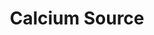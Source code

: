 ---
ee_id_thing: '4230'
site: '1'
type: '2'
inv_num: 2014-035
add_credit:
url: 2014-035-calcium-source
title: Calcium Source
year: '2014'
display_year: '2014'
medium: Foam pool noodles, Fiber One 36 packs, Apple iPhone 5 case, Apple iPhone 5
  band, tailored Aeropostale sweatpant leg
dims: 140 cm x variable width x variable depth
pitch:
ps:
live_url:
youtube:
related_code:
imgs: calcium-source-2014-035-full-Heart-01-database-SM.jpg
subheading:
download:
commission:
related:
layout: things-i-made
---